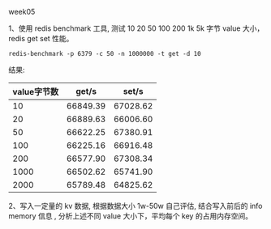 week05

1、使用 redis benchmark 工具, 测试 10 20 50 100 200 1k 5k 字节 value 大小，redis get set 性能。

```shell
redis-benchmark -p 6379 -c 50 -n 1000000 -t get -d 10
```

结果:

| value字节数 | get/s    | set/s    |
| ----------- | -------- | -------- |
| 10          | 66849.39 | 67028.62 |
| 20          | 66889.63 | 66006.60 |
| 50          | 66622.25 | 67380.91 |
| 100         | 66225.16 | 66916.48 |
| 200         | 66577.90 | 67308.34 |
| 1000        | 66502.62 | 65741.90 |
| 2000        | 65789.48 | 64825.62 |

2、写入一定量的 kv 数据, 根据数据大小 1w-50w 自己评估, 结合写入前后的 info memory 信息  , 分析上述不同 value 大小下，平均每个 key 的占用内存空间。
